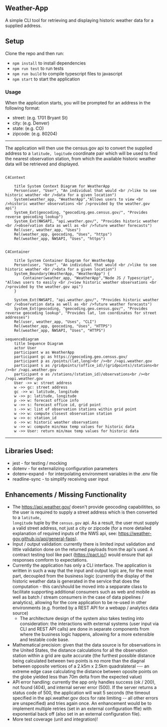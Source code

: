 ## Weather-App
A simple CLI tool for retrieving and displaying historic weather data for a supplied address.

## Setup
Clone the repo and then run:
  * <code>npm install</code> to install dependencies
  * <code>npm run test</code> to run tests
  * <code>npm run build</code> to compile typescript files to javascript
  * <code>npm start</code> to start the application

### Usage
When the application starts, you will be prompted for an address in the following format:
  * street: (e.g. 1701 Bryant St)
  * city: (e.g. Denver)
  * state: (e.g. CO)
  * zipcode: (e.g. 80204)
 <hr />
The application will then use the census.gov api to convert the supplied address to a <code>latitude, logitude</code> coordinate pair
which will be used to find the nearest observation station, from which the available historic weather data will be retrieved and
displayed.

```mermaid

C4Context
    
    title System Context Diagram for WeatherApp
    Person(user, "User", "An individual that would <br />like to see historic weather <br />data for a given location")
    System(weather_app, "WeatherApp","Allows users to view <br />historic weather observations <br />provided by the weather.gov api")
    System_Ext(geocoding, "geocoding.geo.census.gov/", "Provides reverse geocoding lookup")
    System_Ext(NWSAPI, "api.weather.gov/", "Provides historic weather <br />observation data as well as <br />future weather forecasts")
    Rel(user, weather_app, "Uses")
    Rel(weather_app, geocoding, "Uses", "https")
    Rel(weather_app, NWSAPI, "Uses", "https")

```

```mermaid

C4Container
    
    title System Container Diagram for WeatherApp
    Person(user, "User", "An individual that would <br />like to see historic weather <br />data for a given location")
    System_Boundary(WeatherApp, "WeatherApp") {
        Container(weather_app, "WeatherApp","Node JS / Typescript", "Allows users to easily <br />view historic weather observations <br />provided by the weather.gov api")
    }
    
    System_Ext(NWSAPI, "api.weather.gov/", "Provides historic weather <br />observation data as well as <br />future weather forecasts")
    System_Ext(geocoding, "geocoding.geo.census.gov/", "Provides reverse geocoding lookup", "Provides lat, lon coordinates for street addresses")
    Rel(user, weather_app, "Uses", "CLI")
    Rel(weather_app, geocoding, "Uses", "HTTPS")
    Rel(weather_app, NWSAPI, "Uses", "HTTPS")

```


```mermaid
sequenceDiagram
    title Sequence Diagram 
    actor User
    participant w as WeatherApp
    participant gc as https://geocoding.geo.census.gov/
    participant p as /points/(lat,long)<br /><br />api.weather.gov
    participant s as /gridpoints/(office_id)/(gridpoints)/stations<br /><br />api.weather.gov
    participant o as /stations/(station_id)/observations<br /><br />api.weather.gov
    User ->> w: street address
    w ->> gc: street address
    gc ->> w: latitude, longitude
    w ->> p: latitude, longitude
    p ->> w: forecast office info
    w ->> s: forecast office id, grid point
    s ->> w: list of observation stations within grid point
    w ->> w: compute closest observation station
    w ->> o: station_id
    o ->> w: historic weather observations
    w ->> w: compute min/max temp values for historic data
    w ->> User: return min/max temp values for historic data
```

---


## Libraries Used:
* jest - for testing / mocking
* dotenv - for externalizing configuration parameters
* dotenv-expand - for interpolating environment variables in the .env file
* readline-sync - to simplify receiving user input

## Enhancements / Missing Functionality
* The https://api.weather.gov/ doesn't provide geocoding capabilitites, so the user is required to supply a street address which is then converted to a <code>latitude, longitude</code> tuple by the <code>census.gov</code> api.  As a result, the user must supply a valid street address, not just a city or zipcode (for a more detailed explanation of required inputs of the NWS api, see: https://weather-gov.github.io/api/general-faqs).  
* Input / output validation: currently there is limited input validation and little validation done on the returned payloads from the api's used.  A contract testing tool like pact (https://pact.io/) would ensure that api responses comform to expectations.
* Currently the application has only a CLI interface.  The application is written in such a way that the input and output logic are, for the most part, decoupled from the business logic (currently the display of the historic weather data is generated in the service that does the computation - this can/should be moved into a sepparate class to facilitate supporting additional consumers such as web and mobile as well as batch / stream consumers in the case of data pipelines / analytics), allowing for the core application to be re-used in other environments (e.g. fronted by a REST API for a webapp / analytics data source)
    * The architecture design of the system also takes testing into consideration: the interactions with external systems (user input via CLI and REST API calls) are done in separate components from where the business logic happens, allowing for a more extensible and testable code base.
* Mathematical precision: given that the data source is for observations in the United States, the distance calculations for all the observation station within a grid are quite accurate (the furthest possible distance being calculated between two points is no more than the diagnal between opposite vertices of a 2.k5m x 2.5km quadralateral --- an extreme edge case calculating the distance between oposite points on the globe yielded less than 70m  delta from the expected value)
* API error handling: currently the app only handles success (ok / 200), not found (404), and internal server error (500).  If the server returns a status code of 500, the application will wait 5 seconds (the timeout specified in the api.weather.gov docs for rate limiting -- all other errors are unspecified) and tries again once.  An enhancement would be to implement multiple retries (set in an external configuration ffle) with exponential back off (also set in an external configuration file).
* More test coverage (unit and integration)!